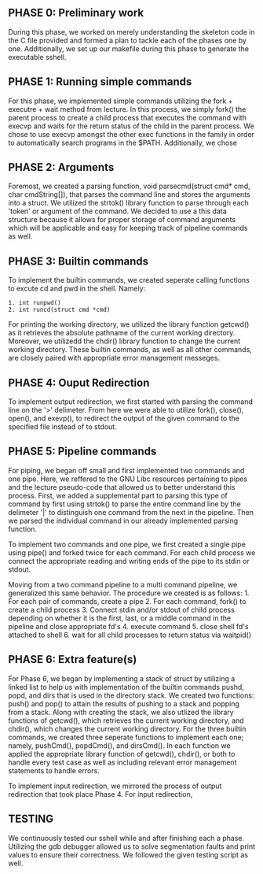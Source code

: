 
PHASE 0: Preliminary work
-------------------------

During this phase, we worked on merely understanding the skeleton code in the C file provided and formed a plan to tackle each of the phases one by one. Additionally, we set up our makefile during this phase to generate the executable sshell.

PHASE 1: Running simple commands
--------------------------------

For this phase, we implemented simple commands utilizing the fork + executre + wait method from lecture. In this process, we simply fork() the parent process to create a child process that executes the command with execvp and waits for the return status of the child in the parent process. We chose to use execvp amongst the other exec functions in the family in order to automatically search programs in the $PATH. Additionally, we chose

PHASE 2: Arguments
------------------

Foremost, we created a parsing function, void parsecmd(struct cmd* cmd, char cmdString[]), that parses the command line and stores the arguments into a struct. We utilized the strtok() library function to parse through each 'token' or argument of the command. We decided to use a this data structure because it allows for proper storage of command arguments which will be applicable and easy for keeping track of pipeline commands as well. 

PHASE 3: Builtin commands
-------------------------

To implement the builtin commands, we created seperate calling functions to excute cd and pwd in the shell. Namely:

    1. int runpwd()
    2. int runcd(struct cmd *cmd) 

For printing the working directory, we utilized the library function getcwd() as it retrieves the absolute pathname of the current working directory. Moreover, we utilizedd the chdir() library function to change the current working directory. These builtin commands, as well as all other commands, are closely paired with appropriate error management messeges. 

PHASE 4: Ouput Redirection
--------------------------

To implement output redirection, we first started with parsing the command line on the '>' delimeter. From here we were able to utilize fork(), close(), open(), and exevp(), to redirect the output of the given command to the specified file instead of to stdout. 

PHASE 5: Pipeline commands
--------------------------

For piping, we began off small and first implemented two commands and one pipe. Here, we reffered to the GNU Libc resources pertaining to pipes and the lecture pseudo-code that allowed us to better understand this process. First, we added a supplemental part to parsing this type of command by first using strtok() to parse the entire command line by the delimeter '|' to distinguish one command from the next in the pipeline. Then we parsed the individual command in our already implemented parsing function. 

To implement two commands and one pipe, we first created a single pipe using pipe() and forked twice for each command. For each child process we connect the appropriate reading and writing ends of the pipe to its stdin or stdout. 

Moving from a two command pipeline to a multi command pipeline, we generalized this same behavior. The procedure we created is as follows:
    1. For each pair of commands, create a pipe
    2. For each command, fork() to create a child process
    3. Connect stdin and/or stdout of child process depending on whether it is the first, last, or a middle command in the pipeline and close appropriate fd's
    4. execute command
    5. close shell fd's attached to shell
    6. wait for all child processes to return status via waitpid()

PHASE 6: Extra feature(s)
-------------------------

For Phase 6, we began by implementing a stack of struct by utilizing a linked list to help us with implementation of the builtin commands pushd, popd, and dirs that is used in the directory stack. We created two functions: push() and pop() to attain the results of pushing to a stack and popping from a stack. Along with creating the stack, we also utlized the library functions of getcwd(), which retrieves the current working directory, and chdir(), which changes the current working directory. For the three builtin commands, we created three seperate functions to implement each one; namely, pushCmd(), popdCmd(), and dirsCmd(). In each function we applied the appropriate library function of getcwd(), chdir(), or both to handle every test case as well as including relevant error management statements to handle errors.

To implement input redirection, we mirrored the process of output redirection that took place Phase 4. For input redirection, 

TESTING
-------

We continuously tested our sshell while and after finishing each a phase. Utilizing the gdb debugger allowed us to solve segmentation faults and print values to ensure their correctness. We followed the given testing script as well.

